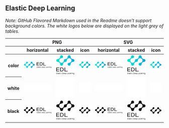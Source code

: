 ## Elastic Deep Learning

*Note: GitHub Flavored Markdown used in the Readme doesn't support background colors. The white logos below are displayed on the light grey of tables.*

<table class="logos-table">
	<thead>
		<tr>
			<th></th>
			<th colspan="3">PNG</th>
			<th colspan="3">SVG</th>
		</tr>
		<tr>
			<th></th>
			<th>horizontal</th>
			<th>stacked</th>
			<th>icon</th>
			<th>horizontal</th>
			<th>stacked</th>
			<th>icon</th>
		</tr>
	</thead>	
    <tbody>
		<tr>
			<th>color</th>
			<td><a href="horizontal/color/edl-horizontal-color.png" download><img src="horizontal/color/edl-horizontal-color.png" width="200"></a></td>
			<td><a href="stacked/color/edl-stacked-color.png" download><img src="stacked/color/edl-stacked-color.png" width="95"></a></td>
			<td><a href="icon/color/edl-icon-color.png" download><img src="icon/color/edl-icon-color.png" width="75"></a></td>
			<td><a href="horizontal/color/edl-horizontal-color.svg" download><img src="horizontal/color/edl-horizontal-color.svg" width="200"></a></td>
			<td><a href="stacked/color/edl-stacked-color.svg" download><img src="stacked/color/edl-stacked-color.svg" width="95"></a></td>
			<td><a href="icon/color/edl-icon-color.png" download><img src="icon/color/edl-icon-color.png" width="75"></a></td>
		</tr>
		<tr>
			<th>white</th>
			<td><a href="horizontal/white/edl-horizontal-white.png" download><img src="horizontal/white/edl-horizontal-white.png" width="200"></a></td>
			<td><a href="stacked/white/edl-stacked-white.png" download><img src="stacked/white/edl-stacked-white.png" width="95"></a></td>
			<td><a href="icon/white/edl-icon-white.png" download><img src="icon/white/edl-icon-white.png" width="75"></a></td>
			<td><a href="horizontal/white/edl-horizontal-white.svg" download><img src="horizontal/white/edl-horizontal-white.svg" width="200"></a></td>
			<td><a href="stacked/white/edl-stacked-white.svg" download><img src="stacked/white/edl-stacked-white.svg" width="95"></a></td>
			<td><a href="icon/white/edl-icon-white.svg" download><img src="icon/white/edl-icon-white.svg" width="75"></a></td>
		</tr>
		<tr>
			<th>black</th>
			<td><a href="horizontal/black/edl-horizontal-black.png" download><img src="horizontal/black/edl-horizontal-black.png" width="200"></a></td>
			<td><a href="stacked/black/edl-stacked-black.png" download><img src="stacked/black/edl-stacked-black.png" width="95"></a></td>
			<td><a href="icon/black/edl-icon-black.png" download><img src="icon/black/edl-icon-black.png" width="75"></a></td>
			<td><a href="horizontal/black/edl-horizontal-black.svg" download><img src="horizontal/black/edl-horizontal-black.svg" width="200"></a></td>
			<td><a href="stacked/black/edl-stacked-black.svg" download><img src="stacked/black/edl-stacked-black.svg" width="95"></a></td>
			<td><a href="icon/black/edl-icon-black.svg" download><img src="icon/black/edl-icon-black.svg" width="75"></a></td>
		</tr>
	</tbody>	
</table>


